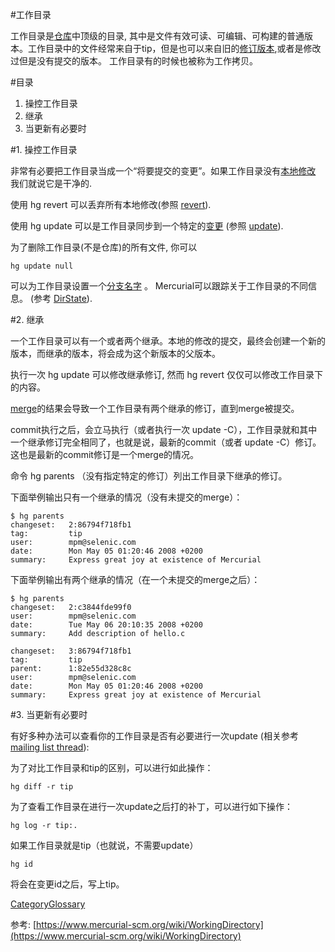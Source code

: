 #工作目录

工作目录是[仓库](https://www.mercurial-scm.org/wiki/Repository)中顶级的目录, 其中是文件有效可读、可编辑、可构建的普通版本。工作目录中的文件经常来自于tip，但是也可以来自旧的[修订版本](https://www.mercurial-scm.org/wiki/Revision),或者是修改过但是没有提交的版本。 工作目录有的时候也被称为工作拷贝。

#目录
1. 操控工作目录
2. 继承
3. 当更新有必要时
 
#1. 操控工作目录

非常有必要把工作目录当成一个“将要提交的变更”。如果工作目录没有[本地修改](https://www.mercurial-scm.org/wiki/LocalModifications) 我们就说它是干净的.

使用 hg revert 可以丢弃所有本地修改(参照 [revert](http://www.selenic.com/hg/help/revert)).

使用 hg update 可以是工作目录同步到一个特定的[变更](https://www.mercurial-scm.org/wiki/ChangeSet) (参照 [update](http://www.selenic.com/hg/help/update)).

为了删除工作目录(不是仓库)的所有文件, 你可以

	hg update null

可以为工作目录设置一个[分支名字](https://www.mercurial-scm.org/wiki/NamedBranches) 。
Mercurial可以跟踪关于工作目录的不同信息。 (参考 [DirState](https://www.mercurial-scm.org/wiki/DirState)).

#2. 继承

一个工作目录可以有一个或者两个继承。本地的修改的提交，最终会创建一个新的版本，而继承的版本，将会成为这个新版本的父版本。

执行一次 hg update 可以修改继承修订, 然而 hg revert 仅仅可以修改工作目录下的内容。

[merge](https://www.mercurial-scm.org/wiki/Merge)的结果会导致一个工作目录有两个继承的修订，直到merge被提交。

commit执行之后，会立马执行（或者执行一次 update -C），工作目录就和其中一个继承修订完全相同了，也就是说，最新的commit（或者 update -C）修订。这也是最新的commit修订是一个merge的情况。

命令 hg parents （没有指定特定的修订）列出工作目录下继承的修订。

下面举例输出只有一个继承的情况（没有未提交的merge）：

    $ hg parents
    changeset:   2:86794f718fb1
    tag:         tip
    user:        mpm@selenic.com
    date:        Mon May 05 01:20:46 2008 +0200
    summary:     Express great joy at existence of Mercurial

下面举例输出有两个继承的情况（在一个未提交的merge之后）：


    $ hg parents
    changeset:   2:c3844fde99f0
    user:        mpm@selenic.com
    date:        Tue May 06 20:10:35 2008 +0200
    summary:     Add description of hello.c
    
    changeset:   3:86794f718fb1
    tag:         tip
    parent:      1:82e55d328c8c
    user:        mpm@selenic.com
    date:        Mon May 05 01:20:46 2008 +0200
    summary:     Express great joy at existence of Mercurial

#3. 当更新有必要时

有好多种办法可以查看你的工作目录是否有必要进行一次update (相关参考 [mailing list thread](http://www.selenic.com/pipermail/mercurial/2006-September/010951.html)):

为了对比工作目录和tip的区别，可以进行如此操作：

	hg diff -r tip

为了查看工作目录在进行一次update之后打的补丁，可以进行如下操作：

	hg log -r tip:.

如果工作目录就是tip（也就说，不需要update）

	hg id

将会在变更id之后，写上tip。

[CategoryGlossary](https://www.mercurial-scm.org/wiki/CategoryGlossary)

参考: [https://www.mercurial-scm.org/wiki/WorkingDirectory](https://www.mercurial-scm.org/wiki/WorkingDirectory)
